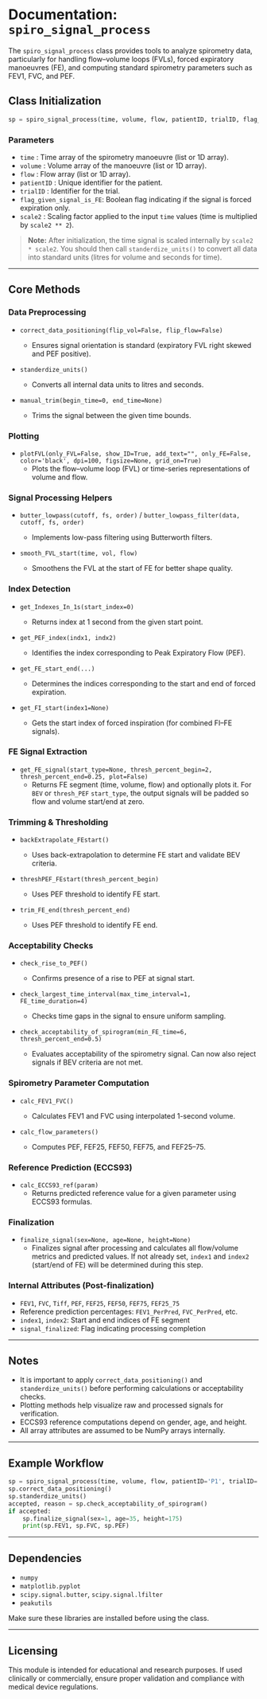 # Documentation: `spiro_signal_process`

The `spiro_signal_process` class provides tools to analyze spirometry data, particularly for handling flow–volume loops (FVLs), forced expiratory manoeuvres (FE), and computing standard spirometry parameters such as FEV1, FVC, and PEF.

## Class Initialization

```python
sp = spiro_signal_process(time, volume, flow, patientID, trialID, flag_given_signal_is_FE, scale2)
```

### Parameters

* `time`                  : Time array of the spirometry manoeuvre (list or 1D array).
* `volume`                : Volume array of the manoeuvre (list or 1D array).
* `flow`                  : Flow array (list or 1D array).
* `patientID`             : Unique identifier for the patient.
* `trialID`               : Identifier for the trial.
* `flag_given_signal_is_FE`: Boolean flag indicating if the signal is forced expiration only.
* `scale2`                : Scaling factor applied to the input `time` values (time is multiplied by `scale2 ** 2`).

> **Note:** After initialization, the time signal is scaled internally by `scale2 * scale2`. You should then call `standerdize_units()` to convert all data into standard units (litres for volume and seconds for time).

---

## Core Methods

### Data Preprocessing

* `correct_data_positioning(flip_vol=False, flip_flow=False)`
  * Ensures signal orientation is standard (expiratory FVL right skewed and PEF positive).

* `standerdize_units()`
  * Converts all internal data units to litres and seconds.

* `manual_trim(begin_time=0, end_time=None)`
  * Trims the signal between the given time bounds.

### Plotting

* `plotFVL(only_FVL=False, show_ID=True, add_text="", only_FE=False, color='black', dpi=100, figsize=None, grid_on=True)`
  * Plots the flow–volume loop (FVL) or time-series representations of volume and flow.

### Signal Processing Helpers

* `butter_lowpass(cutoff, fs, order)` / `butter_lowpass_filter(data, cutoff, fs, order)`
  * Implements low-pass filtering using Butterworth filters.

* `smooth_FVL_start(time, vol, flow)`
  * Smoothens the FVL at the start of FE for better shape quality.

### Index Detection

* `get_Indexes_In_1s(start_index=0)`
  * Returns index at 1 second from the given start point.

* `get_PEF_index(indx1, indx2)`
  * Identifies the index corresponding to Peak Expiratory Flow (PEF).

* `get_FE_start_end(...)`
  * Determines the indices corresponding to the start and end of forced expiration.

* `get_FI_start(index1=None)`
  * Gets the start index of forced inspiration (for combined FI–FE signals).

### FE Signal Extraction

* `get_FE_signal(start_type=None, thresh_percent_begin=2, thresh_percent_end=0.25, plot=False)`
  * Returns FE segment (time, volume, flow) and optionally plots it. For `BEV` or `thresh_PEF` `start_type`, the output signals will be padded so flow and volume start/end at zero.

### Trimming & Thresholding

* `backExtrapolate_FEstart()`
  * Uses back-extrapolation to determine FE start and validate BEV criteria.

* `threshPEF_FEstart(thresh_percent_begin)`
  * Uses PEF threshold to identify FE start.

* `trim_FE_end(thresh_percent_end)`
  * Uses PEF threshold to identify FE end.

### Acceptability Checks

* `check_rise_to_PEF()`
  * Confirms presence of a rise to PEF at signal start.

* `check_largest_time_interval(max_time_interval=1, FE_time_duration=4)`
  * Checks time gaps in the signal to ensure uniform sampling.

* `check_acceptability_of_spirogram(min_FE_time=6, thresh_percent_end=0.5)`
  * Evaluates acceptability of the spirometry signal. Can now also reject signals if BEV criteria are not met.

### Spirometry Parameter Computation

* `calc_FEV1_FVC()`
  * Calculates FEV1 and FVC using interpolated 1-second volume.

* `calc_flow_parameters()`
  * Computes PEF, FEF25, FEF50, FEF75, and FEF25–75.

### Reference Prediction (ECCS93)

* `calc_ECCS93_ref(param)`
  * Returns predicted reference value for a given parameter using ECCS93 formulas.

### Finalization

* `finalize_signal(sex=None, age=None, height=None)`
  * Finalizes signal after processing and calculates all flow/volume metrics and predicted values. If not already set, `index1` and `index2` (start/end of FE) will be determined during this step.

### Internal Attributes (Post-finalization)

* `FEV1`, `FVC`, `Tiff`, `PEF`, `FEF25`, `FEF50`, `FEF75`, `FEF25_75`  
* Reference prediction percentages: `FEV1_PerPred`, `FVC_PerPred`, etc.  
* `index1`, `index2`: Start and end indices of FE segment  
* `signal_finalized`: Flag indicating processing completion

---

## Notes

* It is important to apply `correct_data_positioning()` and `standerdize_units()` before performing calculations or acceptability checks.  
* Plotting methods help visualize raw and processed signals for verification.  
* ECCS93 reference computations depend on gender, age, and height.  
* All array attributes are assumed to be NumPy arrays internally.

---

## Example Workflow

```python
sp = spiro_signal_process(time, volume, flow, patientID='P1', trialID='T1', flag_given_signal_is_FE=False, scale2=1.0)
sp.correct_data_positioning()
sp.standerdize_units()
accepted, reason = sp.check_acceptability_of_spirogram()
if accepted:
    sp.finalize_signal(sex=1, age=35, height=175)
    print(sp.FEV1, sp.FVC, sp.PEF)
```

---

## Dependencies

* `numpy`  
* `matplotlib.pyplot`  
* `scipy.signal.butter`, `scipy.signal.lfilter`  
* `peakutils`

Make sure these libraries are installed before using the class.

---

## Licensing

This module is intended for educational and research purposes. If used clinically or commercially, ensure proper validation and compliance with medical device regulations.
